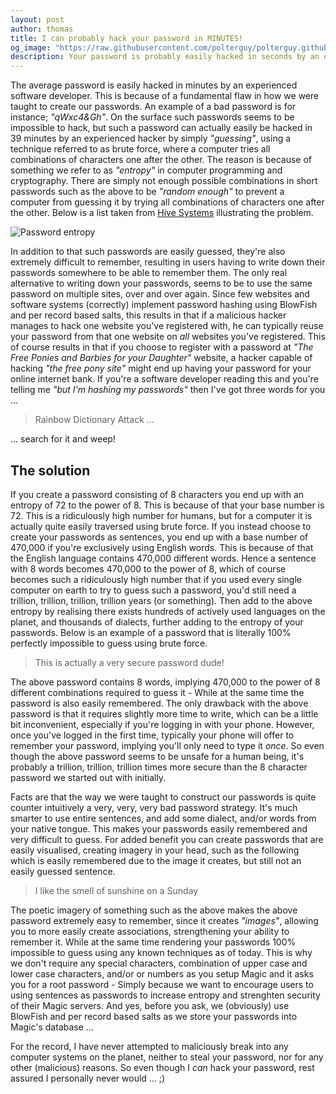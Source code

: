 ```yaml
---
layout: post
author: thomas
title: I can probably hack your password in MINUTES!
og_image: "https://raw.githubusercontent.com/polterguy/polterguy.github.io/master/images/blogs/password-entropy.jpg"
description: Your password is probably easily hacked in seconds by an experienced hacker, here's why, and what you can do to avoid it.
---
```


The average password is easily hacked in minutes by an experienced software developer. This is because of a fundamental flaw in how we were taught to create our passwords. An example of a bad password is for instance; _"qWxc4&Gh"_. On the surface such passwords seems to be impossible to hack, but such a password can actually easily be hacked in 39 minutes by an experienced hacker by simply _"guessing"_, using a technique referred to as brute force, where a computer tries all combinations of characters one after the other. The reason is because of something we refer to as _"entropy"_ in computer programming and cryptography. There are simply not enough possible combinations in short passwords such as the above to be _"random enough"_ to prevent a computer from guessing it by trying all combinations of characters one after the other. Below is a list taken from [Hive Systems](https://www.hivesystems.io/) illustrating the problem.

![Password entropy](https://raw.githubusercontent.com/polterguy/polterguy.github.io/master/images/blogs/password-entropy.jpg)

In addition to that such passwords are easily guessed, they're also extremely difficult to remember, resulting in users having to write down their passwords somewhere to be able to remember them. The only real alternative to writing down your passwords, seems to be to use the same password on multiple sites, over and over again. Since few websites and software systems (correctly) implement password hashing using BlowFish and per record based salts, this results in that if a malicious hacker manages to hack one website you've registered with, he can typically reuse your password from that one website on _all_ websites you've registered. This of course results in that if you choose to register with a password at _"The Free Ponies and Barbies for your Daughter"_ website, a hacker capable of hacking _"the free pony site"_ might end up having your password for your online internet bank. If you're a software developer reading this and you're telling me _"but I'm hashing my passwords"_ then I've got three words for you ...

> Rainbow Dictionary Attack ...

... search for it and weep!

## The solution

If you create a password consisting of 8 characters you end up with an entropy of 72 to the power of 8. This is because of that your base number is 72. This is a ridiculously high number for humans, but for a computer it is actually quite easily traversed using brute force. If you instead choose to create your passwords as sentences, you end up with a base number of 470,000 if you're exclusively using English words. This is because of that the English language contains 470,000 different words. Hence a sentence with 8 words becomes 470,000 to the power of 8, which of course becomes such a ridiculously high number that if you used every single computer on earth to try to guess such a password, you'd still need a trillion, trillion, trillion, trillion years (or something). Then add to the above entropy by realising there exists hundreds of actively used languages on the planet, and thousands of dialects, further adding to the entropy of your passwords. Below is an example of a password that is literally 100% perfectly impossible to guess using brute force.

> This is actually a very secure password dude!

The above password contains 8 words, implying 470,000 to the power of 8 different combinations required to guess it - While at the same time the password is also easily remembered. The only drawback with the above password is that it requires slightly more time to write, which can be a little bit inconvenient, especially if you're logging in with your phone. However, once you've logged in the first time, typically your phone will offer to remember your password, implying you'll only need to type it _once_. So even though the above password seems to be unsafe for a human being, it's probably a trillion, trillion, trillion times more secure than the 8 character password we started out with initially.

Facts are that the way we were taught to construct our passwords is quite counter intuitively a very, very, very bad password strategy. It's much smarter to use entire sentences, and add some dialect, and/or words from your native tongue. This makes your passwords easily remembered and very difficult to guess. For added benefit you can create passwords that are easily visualised, creating imagery in your head, such as the following which is easily remembered due to the image it creates, but still not an easily guessed sentence.

> I like the smell of sunshine on a Sunday

The poetic imagery of something such as the above makes the above password extremely easy to remember, since it creates _"images"_, allowing you to more easily create associations, strengthening your ability to remember it. While at the same time rendering your passwords 100% impossible to guess using any known techniques as of today. This is why we don't require any special characters, combination of upper case and lower case characters, and/or or numbers as you setup Magic and it asks you for a root password - Simply because we want to encourage users to using sentences as passwords to increase entropy and strenghten security of their Magic servers. And yes, before you ask, we (obviously) use BlowFish and per record based salts as we store your passwords into Magic's database ...

For the record, I have never attempted to maliciously break into any computer systems on the planet, neither to steal your password, nor for any other (malicious) reasons. So even though I _can_ hack your password, rest assured I personally never would ... ;)
